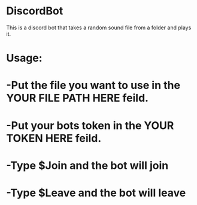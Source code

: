 # DiscordBot

This is a discord bot that takes a random sound file from a folder and plays it.

# Usage:

#  -Put the file you want to use in the YOUR FILE PATH HERE feild.
#  -Put your bots token in the YOUR TOKEN HERE feild.
#  -Type $Join and the bot will join
#  -Type $Leave and the bot will leave
